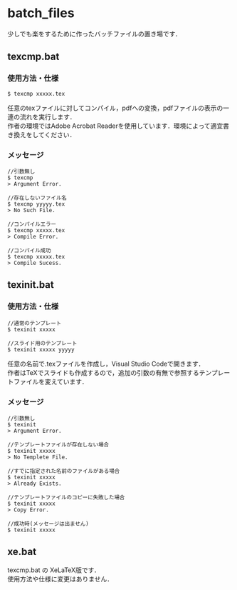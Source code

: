 # batch_files
少しでも楽をするために作ったバッチファイルの置き場です．

## texcmp.bat
### 使用方法・仕様
    $ texcmp xxxxx.tex

任意のtexファイルに対してコンパイル，pdfへの変換，pdfファイルの表示の一連の流れを実行します．  
作者の環境ではAdobe Acrobat Readerを使用しています．環境によって適宜書き換えをしてください．

### メッセージ
    //引数無し
    $ texcmp
    > Argument Error.

    //存在しないファイル名
    $ texcmp yyyyy.tex
    > No Such File.

    //コンパイルエラー
    $ texcmp xxxxx.tex
    > Compile Error.

    //コンパイル成功
    $ texcmp xxxxx.tex
    > Compile Sucess.

## texinit.bat
### 使用方法・仕様
    //通常のテンプレート
    $ texinit xxxxx

    //スライド用のテンプレート
    $ texinit xxxxx yyyyy

任意の名前で.texファイルを作成し，Visual Studio Codeで開きます．  
作者はTeXでスライドも作成するので，追加の引数の有無で参照するテンプレートファイルを変えています．

### メッセージ
    //引数無し
    $ texinit
    > Argument Error.

    //テンプレートファイルが存在しない場合
    $ texinit xxxxx
    > No Templete File.

    //すでに指定された名前のファイルがある場合
    $ texinit xxxxx
    > Already Exists.

    //テンプレートファイルのコピーに失敗した場合
    $ texinit xxxxx
    > Copy Error.

    //成功時(メッセージは出ません)
    $ texinit xxxxx

## xe.bat
texcmp.bat の XeLaTeX版です．  
使用方法や仕様に変更はありません．